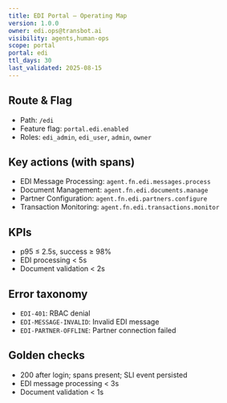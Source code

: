```yaml
---
title: EDI Portal — Operating Map
version: 1.0.0
owner: edi.ops@transbot.ai
visibility: agents,human-ops
scope: portal
portal: edi
ttl_days: 30
last_validated: 2025-08-15
---
```


## Route & Flag

- Path: `/edi`
- Feature flag: `portal.edi.enabled`
- Roles: `edi_admin`, `edi_user`, `admin`, `owner`

## Key actions (with spans)

- EDI Message Processing: `agent.fn.edi.messages.process`
- Document Management: `agent.fn.edi.documents.manage`
- Partner Configuration: `agent.fn.edi.partners.configure`
- Transaction Monitoring: `agent.fn.edi.transactions.monitor`

## KPIs

- p95 ≤ 2.5s, success ≥ 98%
- EDI processing < 5s
- Document validation < 2s

## Error taxonomy

- `EDI-401`: RBAC denial
- `EDI-MESSAGE-INVALID`: Invalid EDI message
- `EDI-PARTNER-OFFLINE`: Partner connection failed

## Golden checks

- 200 after login; spans present; SLI event persisted
- EDI message processing < 3s
- Document validation < 1s
